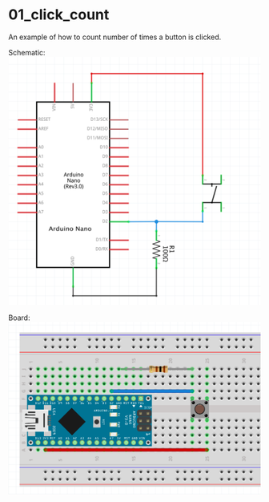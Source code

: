 # 01_click_count

An example of how to count number of times a button is clicked.

Schematic:
![](../imgs/WK12_switch_sch.png)

Board:
![](../imgs/WK12_switch_bb.png)
